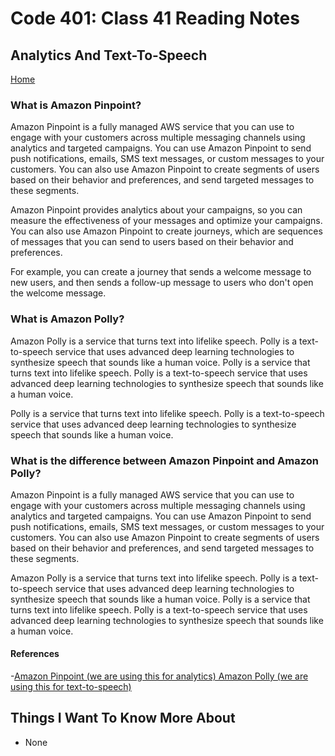 # Code 401: Class 41 Reading Notes

## Analytics And Text-To-Speech

[Home](https://mtorres6739.github.io/reading-notes/)

### What is Amazon Pinpoint?

Amazon Pinpoint is a fully managed AWS service that you can use to engage with your customers across multiple messaging channels using analytics and targeted campaigns. You can use Amazon Pinpoint to send push notifications, emails, SMS text messages, or custom messages to your customers. You can also use Amazon Pinpoint to create segments of users based on their behavior and preferences, and send targeted messages to these segments.

Amazon Pinpoint provides analytics about your campaigns, so you can measure the effectiveness of your messages and optimize your campaigns. You can also use Amazon Pinpoint to create journeys, which are sequences of messages that you can send to users based on their behavior and preferences.

For example, you can create a journey that sends a welcome message to new users, and then sends a follow-up message to users who don't open the welcome message.

### What is Amazon Polly?

Amazon Polly is a service that turns text into lifelike speech. Polly is a text-to-speech service that uses advanced deep learning technologies to synthesize speech that sounds like a human voice. Polly is a service that turns text into lifelike speech. Polly is a text-to-speech service that uses advanced deep learning technologies to synthesize speech that sounds like a human voice.

Polly is a service that turns text into lifelike speech. Polly is a text-to-speech service that uses advanced deep learning technologies to synthesize speech that sounds like a human voice.

### What is the difference between Amazon Pinpoint and Amazon Polly?

Amazon Pinpoint is a fully managed AWS service that you can use to engage with your customers across multiple messaging channels using analytics and targeted campaigns. You can use Amazon Pinpoint to send push notifications, emails, SMS text messages, or custom messages to your customers. You can also use Amazon Pinpoint to create segments of users based on their behavior and preferences, and send targeted messages to these segments.

Amazon Polly is a service that turns text into lifelike speech. Polly is a text-to-speech service that uses advanced deep learning technologies to synthesize speech that sounds like a human voice. Polly is a service that turns text into lifelike speech. Polly is a text-to-speech service that uses advanced deep learning technologies to synthesize speech that sounds like a human voice.

#### References

-[Amazon Pinpoint (we are using this for analytics) Amazon Polly (we are using this for text-to-speech)](https://aws.amazon.com/pinpoint/)

## Things I Want To Know More About

- None  
